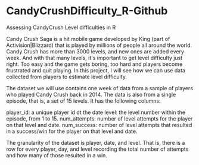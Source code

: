 # CandyCrushDifficulty_R-Github
Assessing CandyCrush Level difficulties in R

Candy Crush Saga</a> is a hit mobile game developed by King (part of Activision|Blizzard) that is played by millions of people all around the world. Candy Crush has more than 3000 levels, and new ones are added every week. And with that many levels, it's important to get level difficulty just right. Too easy and the game gets boring, too hard and players become frustrated and quit playing. In this project, I will see how we can use data collected from players to estimate level difficulty. 

The dataset we will use contains one week of data from a sample of players who played Candy Crush back in 2014. The data is also from a single episode, that is, a set of 15 levels. It has the following columns:

player_id: a unique player id
dt the date
level: the level number within the episode, from 1 to 15.
num_attempts: number of level attempts for the player on that level and date.
num_success: number of level attempts that resulted in a success/win for the player on that level and date.

The granularity of the dataset is player, date, and level. That is, there is a row for every player, day, and level recording the total number of attempts and how many of those resulted in a win.
